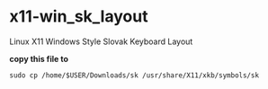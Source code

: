 # x11-win_sk_layout
Linux X11 Windows Style Slovak Keyboard Layout

**copy this file to**

```sudo cp /home/$USER/Downloads/sk /usr/share/X11/xkb/symbols/sk```
